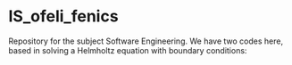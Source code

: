 # IS_ofeli_fenics

Repository for the subject Software Engineering. We have two codes here, based in solving a Helmholtz equation with boundary conditions:



